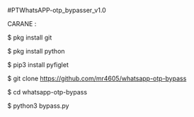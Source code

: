 #PTWhatsAPP-otp_bypasser_v1.0



CARANE :

$ pkg install git

$ pkg install python 


$ pip3 install pyfiglet 

$ git clone https://github.com/mr4605/whatsapp-otp-bypass

$ cd whatsapp-otp-bypass



$ python3 bypass.py

